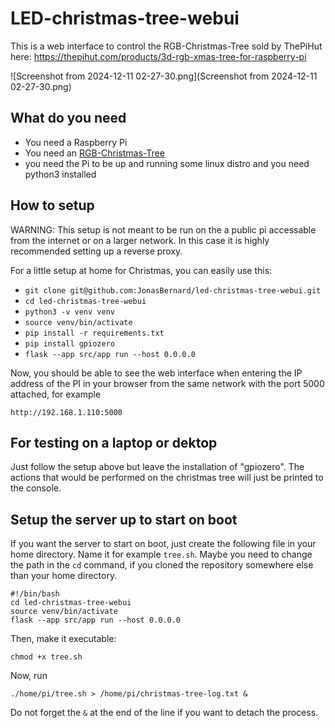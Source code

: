 # LED-christmas-tree-webui

This is a web interface to control the 
RGB-Christmas-Tree sold by ThePiHut here:
https://thepihut.com/products/3d-rgb-xmas-tree-for-raspberry-pi

![Screenshot from 2024-12-11 02-27-30.png](Screenshot from 2024-12-11 02-27-30.png)

## What do you need

- You need a Raspberry Pi
- You need an [RGB-Christmas-Tree](https://thepihut.com/products/3d-rgb-xmas-tree-for-raspberry-pi)
- you need the Pi to be up and running some linux distro and you need python3 installed

## How to setup

WARNING: This setup is not meant to be run on
the a public pi accessable from the internet or on a larger network. In this case
it is highly recommended setting up a reverse proxy.

For a little setup at home for Christmas, you can
easily use this:

- `git clone git@github.com:JonasBernard/led-christmas-tree-webui.git`
- `cd led-christmas-tree-webui`
- `python3 -v venv venv`
- `source venv/bin/activate`
- `pip install -r requirements.txt`
- `pip install gpiozero`
- `flask --app src/app run --host 0.0.0.0`

Now, you should be able to see the web interface
when entering the IP address of the PI in your
browser from the same network with the port 5000 attached, for example

```
http://192.168.1.110:5000
```

## For testing on a laptop or dektop

Just follow the setup above but leave the installation
of "gpiozero". The actions that would be performed on
the christmas tree will just be printed to the console.

## Setup the server up to start on boot

If you want the server to start on boot, just create the following file in your home directory.
Name it for example `tree.sh`. Maybe you need to change
the path in the `cd` command, if you cloned the
repository somewhere else than your home directory.

```
#!/bin/bash
cd led-christmas-tree-webui
source venv/bin/activate
flask --app src/app run --host 0.0.0.0
```

Then, make it executable:

```
chmod +x tree.sh
```

Now, run

```
./home/pi/tree.sh > /home/pi/christmas-tree-log.txt &
```

Do not forget the `&` at the end of the line if you want to detach the process.
